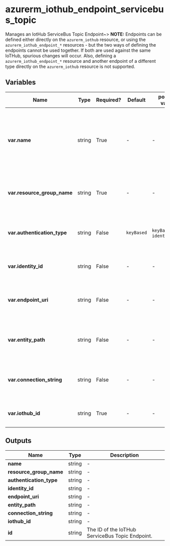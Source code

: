 # azurerm_iothub_endpoint_servicebus_topic

Manages an IotHub ServiceBus Topic Endpoint~> **NOTE:** Endpoints can be defined either directly on the `azurerm_iothub` resource, or using the `azurerm_iothub_endpoint_*` resources - but the two ways of defining the endpoints cannot be used together. If both are used against the same IoTHub, spurious changes will occur. Also, defining a `azurerm_iothub_endpoint_*` resource and another endpoint of a different type directly on the `azurerm_iothub` resource is not supported.

## Variables

| Name | Type | Required? |  Default  |  possible values |  Description |
| ---- | ---- | --------- |  ----------- | ----------- | ----------- |
| **var.name** | string | True | -  |  -  |  The name of the endpoint. The name must be unique across endpoint types. The following names are reserved: `events`, `operationsMonitoringEvents`, `fileNotifications` and `$default`. Changing this forces a new resource to be created. | 
| **var.resource_group_name** | string | True | -  |  -  |  The name of the resource group under which the Service Bus Topic has been created. Changing this forces a new resource to be created. | 
| **var.authentication_type** | string | False | `keyBased`  |  `keyBased`, `identityBased`  |  Type used to authenticate against the Service Bus Topic endpoint. Possible values are `keyBased` and `identityBased`. Defaults to `keyBased`. | 
| **var.identity_id** | string | False | -  |  -  |  ID of the User Managed Identity used to authenticate against the Service Bus Topic endpoint. | 
| **var.endpoint_uri** | string | False | -  |  -  |  URI of the Service Bus endpoint. This attribute can only be specified and is mandatory when `authentication_type` is `identityBased`. | 
| **var.entity_path** | string | False | -  |  -  |  Name of the Service Bus Topic. This attribute can only be specified and is mandatory when `authentication_type` is `identityBased`. | 
| **var.connection_string** | string | False | -  |  -  |  The connection string for the endpoint. This attribute can only be specified and is mandatory when `authentication_type` is `keyBased`. | 
| **var.iothub_id** | string | True | -  |  -  |  The IoTHub ID for the endpoint. Changing this forces a new resource to be created. | 



## Outputs

| Name | Type | Description |
| ---- | ---- | --------- | 
| **name** | string  | - | 
| **resource_group_name** | string  | - | 
| **authentication_type** | string  | - | 
| **identity_id** | string  | - | 
| **endpoint_uri** | string  | - | 
| **entity_path** | string  | - | 
| **connection_string** | string  | - | 
| **iothub_id** | string  | - | 
| **id** | string  | The ID of the IoTHub ServiceBus Topic Endpoint. | 